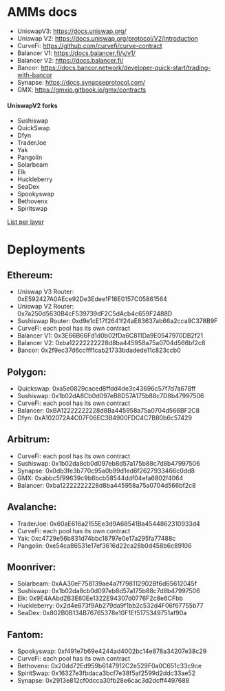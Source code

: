 # AMMs docs

- UniswapV3: https://docs.uniswap.org/
- Uniswap V2: https://docs.uniswap.org/protocol/V2/introduction
- CurveFi: https://github.com/curvefi/curve-contract
- Balancer V1: https://docs.balancer.fi/v/v1/
- Balancer V2: https://docs.balancer.fi/
- Bancor: https://docs.bancor.network/developer-quick-start/trading-with-bancor
- Synapse: https://docs.synapseprotocol.com/
- GMX: https://gmxio.gitbook.io/gmx/contracts

#### UniswapV2 forks

- Sushiswap
- QuickSwap
- Dfyn
- TraderJoe
- Yak
- Pangolin
- Solarbeam
- Elk
- Huckleberry
- SeaDex
- Spookyswap
- Bethovenx
- Spiritswap

[List per layer](AMMs_per_layer.pdf)

# Deployments

## Ethereum:

- Uniswap V3 Router: 0xE592427A0AEce92De3Edee1F18E0157C05861564
- Uniswap V2 Router: 0x7a250d5630B4cF539739dF2C5dAcb4c659F2488D
- Sushiswap Router: 0xd9e1cE17f2641f24aE83637ab66a2cca9C378B9F
- CurveFi: each pool has its own contract
- Balancer V1: 0x3E66B66Fd1d0b02fDa6C811Da9E0547970DB2f21
- Balancer V2: 0xba12222222228d8ba445958a75a0704d566bf2c8
- Bancor: 0x2f9ec37d6ccfff1cab21733bdadede11c823ccb0

## Polygon:

- Quickswap: 0xa5e0829caced8ffdd4de3c43696c57f7d7a678ff
- Sushiswap: 0x1b02dA8Cb0d097eB8D57A175b88c7D8b47997506
- CurveFi: each pool has its own contract
- Balancer: 0xBA12222222228d8Ba445958a75a0704d566BF2C8
- Dfyn: 0xA102072A4C07F06EC3B4900FDC4C7B80b6c57429

## Arbitrum:

- CurveFi: each pool has its own contract
- Sushiswap: 0x1b02da8cb0d097eb8d57a175b88c7d8b47997506
- Synapse: 0x0db3fe3b770c95a0b99d1ed6f2627933466c0dd8
- GMX: 0xabbc5f99639c9b6bcb58544ddf04efa6802f4064
- Balancer: 0xba12222222228d8ba445958a75a0704d566bf2c8

## Avalanche:

- TraderJoe: 0x60aE616a2155Ee3d9A68541Ba4544862310933d4
- CurveFi: each pool has its own contract
- Yak: 0xc4729e56b831d74bbc18797e0e17a295fa77488c
- Pangolin: 0xe54ca86531e17ef3616d22ca28b0d458b6c89106

## Moonriver:

- Solarbeam: 0xAA30eF758139ae4a7f798112902Bf6d65612045f
- Sushiswap: 0x1b02da8cb0d097eb8d57a175b88c7d8b47997506
- Elk: 0x9E4AAbd2B3E60Ee1322E94307d0776F2c8e6CFbb
- Huckleberry: 0x2d4e873f9Ab279da9f1bb2c532d4F06f67755b77
- SeaDex: 0x802B0B134B76765378e10F1Ef5175349751af90a

## Fantom:

- Spookyswap: 0xf491e7b69e4244ad4002bc14e878a34207e38c29
- CurveFi: each pool has its own contract
- Bethovenx: 0x20dd72Ed959b6147912C2e529F0a0C651c33c9ce
- SpiritSwap: 0x16327e3fbdaca3bcf7e38f5af2599d2ddc33ae52
- Synapse: 0x2913e812cf0dcca30fb28e6cac3d2dcff4497688
